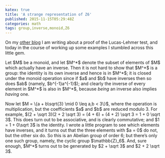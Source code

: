 ```yaml
---
katex: true
title: 'A strange representation of Z6'
published: 2015-11-15T05:29:48Z
categories: math
tags: group,inverse,monoid,Z6
---
```


<p>On my <a href="https://mathlesstraveled.wordpress.com/">other blog</a> I am writing about a proof of the Lucas-Lehmer test, and today in the course of working up some examples I stumbled across this little gem.</p>
<p>Let $M$ be a monoid, and let $M^*$ denote the subset of elements of $M$ which actually have an inverse. Then it is not hard to show that $M^*$ is a group: the identity is its own inverse and hence is in $M^*$; it is closed under the monoid operation since if $a$ and $b$ have inverses then so does $ab$ (namely, $b^{-1}a^{-1}$); and clearly the inverse of every element in $M^*$ is also in $M^*$, because <em>being</em> an inverse also implies <em>having</em> one.</p>
<p>Now let $M = \{a + b\sqrt{3} \mid 0 \leq a,b &lt; 3\}$, where the operation is multiplication, but the coefficients $a$ and $b$ are reduced modulo 3. For example, $(2 + \sqrt 3)(2 + 2 \sqrt 3) = (4 + 6) + (4 + 2) \sqrt 3 = 1 + 0 \sqrt 3$. This does turn out to be associative, and is clearly commutative; and $1 = 1 + 0\sqrt 3$ is the identity. I wrote a little program to see which elements have inverses, and it turns out that the three elements with $a = 0$ do not, but the other six do. So this is an Abelian group of order 6; but there’s only one such group, namely, the cyclic group $\mathbb{Z}_6$. And, sure enough, $M^*$ turns out to be generated by $2 + \sqrt 3$ and $2 + 2 \sqrt 3$.</p>
<div class="references">

</div>

